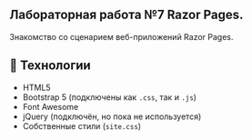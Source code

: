 ## Лабораторная работа №7 Razor Pages.
Знакомство со сценарием веб-приложений Razor Pages.

## 🔧 Технологии

- HTML5
- Bootstrap 5 (подключены как `.css`, так и `.js`)
- Font Awesome
- jQuery (подключён, но пока не используется)
- Собственные стили (`site.css`)
